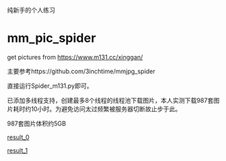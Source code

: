纯新手的个人练习

# mm_pic_spider
get pictures from https://www.m131.cc/xinggan/

主要参考https://github.com/3inchtime/mmjpg_spider

直接运行Spider_m131.py即可。

已添加多线程支持，创建最多8个线程的线程池下载图片，本人实测下载987套图片耗时约10小时。为避免访问太过频繁被服务器切断故止步于此。

987套图片体积约5GB

[result_0](https://github.com/zhangyunwu/girl_pic_spider/blob/master/images/m131_result_0.png)

[result_1](https://github.com/zhangyunwu/girl_pic_spider/blob/master/images/m131_result_1.png)
